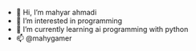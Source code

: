 - 👋 Hi, I’m mahyar ahmadi 
- 👀 I’m interested in programming
- 🌱 I’m currently learning ai programming with python 
- 📫 @mahygamer 
